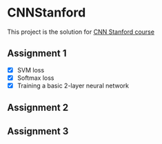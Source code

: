 # CNNStanford
This project is the solution for [CNN Stanford course](http://cs231n.stanford.edu/index.html)

## Assignment 1
- [x] SVM loss
- [x] Softmax loss
- [x] Training a basic 2-layer neural network

## Assignment 2
## Assignment 3
